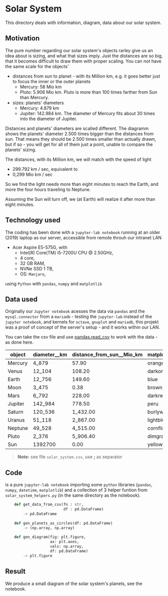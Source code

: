 # Solar System 
This directory deals with information, diagram, data about our solar system.

## Motivation
The pure number regarding our solar system's objects rarley give us an idea about is sizing, and what that sizes imply.
Just the distances are so big, that it becomes difficult to draw them with proper scaling.
You can not have the same scale for the objects'
- distances from sun to planet - with its Million km, e.g. it goes better just to focus the inner or the outer planets
    - Mercury: 58 Mio km
    - Pluto: 5.906 Mio km. Pluto is more than 100 times farther from Sun than Mercury.
- sizes: planets' diameters 
    - Mercury:   4.879 km
    - Jupiter: 142.984 km. The diameter of Mercury fits about 30 times into the diameter of Jupiter.

Distances and planets' diameters are scalled different. The diagramm shows the planets' diameter 2.500 times bigger than the distances from sun. That means they should be 2.500 times smaller than actually drawn, but if so - you will get for all of them just a point, unable to compare the planets' sizing.
  
The distances, with its Million km, we will match with the speed of light 
-   299.792 km / sec, equivalent to
-   0,299 Mio km / sec

So we find the light needs more than eight minutes to reach the Earth, and more the four hours traveling to Neptune.

Assuming the Sun will turn off, we (at Earth) will realize it after more than eight minutes.

## Technology used
The coding has been done with a `jupyter-lab notebook` running at an older (2019) laptop as our server, accessible from remote throuh our intranet LAN
- Acer Aspire E5-575G, with
    - Intel(R) Core(TM) i5-7200U CPU @ 2.50GHz, 
    -  4 core, 
    - 32 GB RAM, 
    - NVNe SSD 1 TB,  
    - OS: `Manjaro`, 
    
using `Python` with `pandas`, `numpy` and `matplotlib`

## Data used

Originally our `Jupyter notebook` acesses the data via `pandas` and the `mysql.connector` from a `mariadb` - testing the `jupyter-lab` instead of the `jupyter notebook`, and kernels for `octave`, `gnuplot` and `mariadb`, this projekt was a proof of concept of the server's setup - and it works within our LAN. 

You can take the csv file and use <a href="https://pandas.pydata.org/docs/reference/api/pandas.read_csv.html">pandas.read_csv</a> to work with the data - as done here.

|object | diameter__km | distance_from_sun__Mio_km | matplotlib_color |
|-------|--------------|---------------------------|------------------|
| Mercury | 4_879| 57.90 | orangered |
| Venus | 12_104 | 108.20 | darkorange |
| Earth | 12_756 | 149.60 | blue |
| Moon | 3_475 | 0.38 | brown |
| Mars | 6_792 | 228.00 | darkred |
| Jupiter | 142_984 | 778.50 | peru |
| Saturn | 120_536 | 1_432.00 | burlywood |
| Uranus | 51_118 | 2_867.00 | lightblue |
| Neptune | 49_528 | 4_515.00 | cornflowerblue |
| Pluto | 2_376 | 5_906.40 | dimgray |
| Sun | 1392700 | 0.00 | yellow |

> **Note:** see file `solar_system.csv`, use **;** as separator

## Code
is a pure `jupyter-lab notebook` importing some `python` libraries (`pandas`, `numpy`, `datetime`, `matplotlib`) and a collection of 3 helper funtion from `solar_system_helpers.py` (in the same directory as the notebook).

``` python 
    def get_data_from_csv(fn : str, 
                          df : pd.DataFrame) 
        -> pd.DataFrame
    
    def gen_planets_as_circles(df: pd.DataFrame) 
        -> (np.array, np.array)
    
    def gen_diagram(fig: plt.figure, 
                    ax: plt.axes, 
                    vals: np.array, 
                    df: pd.DataFrame) 
        -> plt.figure
```

## Result
We produce a small diagram of the solar system's planets, see the notebook.
<!--
<a href="solar_system.png" target="_blank">
<figure>
    <img src="solar_system.png"
         alt="Solar system's planets">
</figure>
</a>
-->
<!--    <figcaption>Solar System's planets</figcaption> -->

